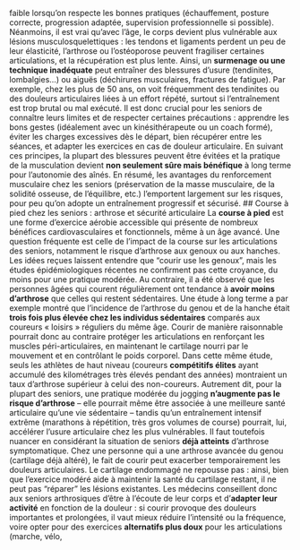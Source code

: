 faible lorsqu’on respecte les bonnes pratiques (échauffement, posture correcte, progression adaptée, supervision professionnelle si possible). Néanmoins, il est vrai qu’avec l’âge, le corps devient plus vulnérable aux lésions musculosquelettiques : les tendons et ligaments perdent un peu de leur élasticité, l’arthrose ou l’ostéoporose peuvent fragiliser certaines articulations, et la récupération est plus lente. Ainsi, un **surmenage ou une technique inadéquate** peut entraîner des blessures d’usure (tendinites, lombalgies…) ou aiguës (déchirures musculaires, fractures de fatigue). Par exemple, chez les plus de 50 ans, on voit fréquemment des tendinites ou des douleurs articulaires liées à un effort répété, surtout si l’entraînement est trop brutal ou mal exécuté. Il est donc crucial pour les seniors de connaître leurs limites et de respecter certaines précautions : apprendre les bons gestes (idéalement avec un kinésithérapeute ou un coach formé), éviter les charges excessives dès le départ, bien récupérer entre les séances, et adapter les exercices en cas de douleur articulaire. En suivant ces principes, la plupart des blessures peuvent être évitées et la pratique de la musculation devient **non seulement sûre mais bénéfique** à long terme pour l’autonomie des aînés. En résumé, les avantages du renforcement musculaire chez les seniors (préservation de la masse musculaire, de la solidité osseuse, de l’équilibre, etc.) l’emportent largement sur les risques, pour peu qu’on adopte un entraînement progressif et sécurisé. ## Course à pied chez les seniors : arthrose et sécurité articulaire La **course à pied** est une forme d’exercice aérobie accessible qui présente de nombreux bénéfices cardiovasculaires et fonctionnels, même à un âge avancé. Une question fréquente est celle de l’impact de la course sur les articulations des seniors, notamment le risque d’arthrose aux genoux ou aux hanches. Les idées reçues laissent entendre que “courir use les genoux”, mais les études épidémiologiques récentes ne confirment pas cette croyance, du moins pour une pratique modérée. Au contraire, il a été observé que les personnes âgées qui courent régulièrement ont tendance à **avoir moins d’arthrose** que celles qui restent sédentaires. Une étude à long terme a par exemple montré que l’incidence de l’arthrose du genou et de la hanche était **trois fois plus élevée chez les individus sédentaires** comparés aux coureurs « loisirs » réguliers du même âge. Courir de manière raisonnable pourrait donc au contraire protéger les articulations en renforçant les muscles péri-articulaires, en maintenant le cartilage nourri par le mouvement et en contrôlant le poids corporel. Dans cette même étude, seuls les athlètes de haut niveau (coureurs **compétitifs élites** ayant accumulé des kilométrages très élevés pendant des années) montraient un taux d’arthrose supérieur à celui des non-coureurs. Autrement dit, pour la plupart des seniors, une pratique modérée du jogging **n’augmente pas le risque d’arthrose** – elle pourrait même être associée à une meilleure santé articulaire qu’une vie sédentaire – tandis qu’un entraînement intensif extrême (marathons à répétition, très gros volumes de course) pourrait, lui, accélérer l’usure articulaire chez les plus vulnérables. Il faut toutefois nuancer en considérant la situation de seniors **déjà atteints** d’arthrose symptomatique. Chez une personne qui a une arthrose avancée du genou (cartilage déjà altéré), le fait de courir peut exacerber temporairement les douleurs articulaires. Le cartilage endommagé ne repousse pas : ainsi, bien que l’exercice modéré aide à maintenir la santé du cartilage restant, il ne peut pas “réparer” les lésions existantes. Les médecins conseillent donc aux seniors arthrosiques d’être à l’écoute de leur corps et d’**adapter leur activité** en fonction de la douleur : si courir provoque des douleurs importantes et prolongées, il vaut mieux réduire l’intensité ou la fréquence, voire opter pour des exercices **alternatifs plus doux** pour les articulations (marche, vélo,